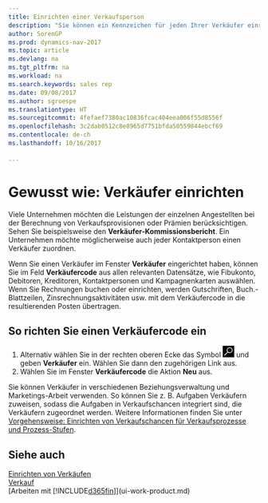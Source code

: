 ```yaml
---
title: Einrichten einer Verkaufsperson
description: "Sie können ein Kennzeichen für jeden Ihrer Verkäufer einrichten, damit Sie eine Einzelleistung verfolgen oder einen Kontakt zuordnen können."
author: SorenGP
ms.prod: dynamics-nav-2017
ms.topic: article
ms.devlang: na
ms.tgt_pltfrm: na
ms.workload: na
ms.search.keywords: sales rep
ms.date: 09/08/2017
ms.author: sgroespe
ms.translationtype: HT
ms.sourcegitcommit: 4fefaef7380ac10836fcac404eea006f55d8556f
ms.openlocfilehash: 3c2dab0512c8e8965d7751bfda50559844ebcf69
ms.contentlocale: de-ch
ms.lasthandoff: 10/16/2017

---
```

# <a name="how-to-set-up-salespeople"></a>Gewusst wie: Verkäufer einrichten
Viele Unternehmen möchten die Leistungen der einzelnen Angestellten bei der Berechnung von Verkaufsprovisionen oder Prämien berücksichtigen. Sehen Sie beispielsweise den **Verkäufer-Kommissionsbericht**. Ein Unternehmen möchte möglicherweise auch jeder Kontaktperson einen Verkäufer zuordnen.

Wenn Sie einen Verkäufer im Fenster **Verkäufer** eingerichtet haben, können Sie im Feld **Verkäufercode** aus allen relevanten Datensätze, wie Fibukonto, Debitoren, Kreditoren, Kontaktpersonen und Kampagnenkarten auswählen. Wenn Sie Rechnungen buchen oder einrichten, werden Gutschriften, Buch.-Blattzeilen, Zinsrechnungsaktivitäten usw. mit dem Verkäufercode in die resultierenden Posten übertragen.

## <a name="to-set-up-a-salesperson-code"></a>So richten Sie einen Verkäufercode ein
1. Alternativ wählen Sie in der rechten oberen Ecke das Symbol ![Nach Seite oder Bericht suchen](media/ui-search/search_small.png "Nach Seite oder Bericht suchen") und geben **Verkäufer** ein. Wählen Sie dann den zugehörigen Link aus.
2. Wählen Sie im Fenster **Verkäufercode** die Aktion **Neu** aus.

Sie können Verkäufer in verschiedenen Beziehungsverwaltung und Marketings-Arbeit verwenden. So können Sie z. B. Aufgaben Verkäufern zuweisen, sodass die Aufgaben in Verkaufschancen integriert sind, die Verkäufern zugeordnet werden. Weitere Informationen finden Sie unter [Vorgehensweise: Einrichten von Verkaufschancen für Verkaufsprozesse und Prozess-Stufen](marketing-how-setup-opportunity-sales-cycles-stages.md).

## <a name="see-also"></a>Siehe auch
[Einrichten von Verkäufen](sales-setup-sales.md)  
[Verkauf](sales-manage-sales.md)  
[Arbeiten mit [!INCLUDE[d365fin](includes/d365fin_md.md)]](ui-work-product.md)  

